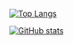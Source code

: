 [![Top Langs](https://github-readme-stats.vercel.app/api/top-langs/?username=morpheus636&layout=compact&theme=vision-friendly-dark)](https://github.com/anuraghazra/github-readme-stats)

[![GitHub stats](https://github-readme-stats.vercel.app/api?username=morpheus636)](https://github.com/anuraghazra/github-readme-stats)
